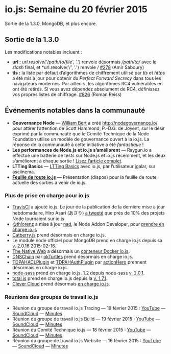 # io.js: Semaine du 20 février 2015

Sortie de la 1.3.0, MongoDB, et plus encore.

## Sortie de la 1.3.0

Les modifications notables incluent :

 - **url :** *url.resolve('/path/to/file', '.')* renvoie désormais */path/to/* avec le *slash* final, et *url.resolve('/', '.') renvoie _/_ [#278](https://github.com/iojs/io.js/pull/278) (Amir Saboury)
 - **tls :** la liste par défaut d’algorithmes de chiffrement utilisé par *tls* et *https* a été mis à jour pour obtenir du *Perfect Forward Secrecy* dans tous les navigateurs modernes.  Par ailleurs, les algorithmes RC4 vulnérables en ont été retirés.  Si vous avez dépendez absolument de RC4, définissez vos propres listes de chiffrage. [#826](https://github.com/iojs/io.js/pull/826) (Roman Reiss)

## Événements notables dans la communauté

- **Gouvernance Node** — [William Bert](https://twitter.com/williamjohnbert) a créé http://nodegovernance.io/ pour attirer l’attention de Scott Hammond, P.-D.G. de Joyent, sur le désir exprimé par la communauté que le Comité Technique de la Node Foundation utilise un modèle de gouvernance ouvert à la io.js.  La réponse de la communauté à cette initiative a été *fantastique* !
- **Les performances de Node.js et io.js s’améliorent** — Raygun.io a effectué une batterie de tests sur Node.js et io.js récemment, et les deux s’améliorent à chaque sortie !  [Lisez l’article complet](https://raygun.io/blog/2015/02/node-js-performance-node-js-vs-io-js/).
- **LTTing Basics** — [LTTing Basics](https://asciinema.org/a/16785) avec io.js, par l’utilisateur jgalar, sur asciinema.
- **[Feuille de route io.js](http://roadmap.iojs.org/)** — Présentation (diapos) pour la feuille de route actuelle des sorties à venir de io.js.

### Plus de prise en charge pour io.js

- [TravisCI](https://travis-ci.org/) a ajouté io.js.  Le jour de la publication de la dernière mise à jour hebdomadaire, Hiro Asari (あさり) [a tweeté](https://twitter.com/hiro_asari/status/566268486012633088) que près de 10% des projets Node tournaient sur io.js.
- [@thlorenz](https://github.com/thlorenz) a mise à jour [nad](https://github.com/thlorenz/nad), le Node Addon Developer, pour [prendre en charge io.js](https://twitter.com/thlorenz/status/566328088121081856)
- [Catberry.js](https://github.com/catberry/catberry) prend désormais en charge io.js.
- Le module node officiel pour MongoDB prend en charge io.js depuis sa [v. 2.0.16 2015-02-16](https://github.com/mongodb/node-mongodb-native/blob/2.0/HISTORY.md).
- [The Native Web](http://www.thenativeweb.io/) a désormais un [conteneur Docker io.js](https://registry.hub.docker.com/u/thenativeweb/iojs/).
- [DNSChain](https://github.com/okTurtles/dnschain) par [okTurtles](https://okturtles.com/) prend désormais en charge io.js.
- [TDPAHACLPlugin](https://github.com/neilstuartcraig/TDPAHACLPlugin) et [TDPAHAuthPlugin](https://github.com/neilstuartcraig/TDPAHAuthPlugin) par [actionHero](http://www.actionherojs.com/) prennent désormais en charge io.js.
- [node-sass](https://npmjs.org/package/node-sass) prend en charge io.js. 1.2 depuis node-sass [v. 2.0.1](https://github.com/sass/node-sass/issues/655).
- [total.js](https://www.totaljs.com/) prend en charge io.js depuis la [v. 1.7.1](https://github.com/totaljs/framework/releases/tag/v1.7.1).
- [Clever Cloud](https://www.clever-cloud.com/) prend désormais [en charge io.js](https://www.clever-cloud.com/blog/features/2015/01/23/introducing-io.js/).

### Réunions des groupes de travail io.js

- Réunion du groupe de travail io.js Tracing — 19 février 2015 : [YouTube](https://www.youtube.com/watch?v=wvBVjg8jkv0) — [SoundCloud](https://soundcloud.com/iojs/iojs-tracing-wg-meeting-2015-02-19) — [Minutes](https://docs.google.com/document/d/1_ApOMt03xHVkaGpTEPMDIrtkjXOzg3Hh4ZcyfhvMHx4/edit)
- Réunion du groupe de travail io.js Build — 19 février 2015 : [YouTube](https://www.youtube.com/watch?v=OKQi3pTF7fs) — [SoundCloud](https://soundcloud.com/iojs/iojs-build-wg-meeting-2015-02-19) — [Minutes](https://docs.google.com/document/d/1vRhsYBs4Hw6vRu55h5eWTwDzS1NctxdTvMMEnCbDs14/edit)
- Réunion du Comité Technique io.js — 18 février 2015 : [YouTube](https://www.youtube.com/watch?v=jeBPYLJ2_Yc) — [SoundCloud](https://soundcloud.com/iojs/iojs-tc-meeting-2015-02-18) — [Minutes](https://docs.google.com/document/d/1JnujRu6Rfnp6wvbvwCfxXnsjLySunQ_yah91pkvSFdQ/edit)
- Réunion du groupe de travail io.js Website — 16 février 2015 : [YouTube](https://www.youtube.com/watch?v=UKDKhFV61ZA) — [SoundCloud](https://soundcloud.com/iojs/iojs-website-wg-meeting-2015-02-16) — [Minutes](https://docs.google.com/document/d/1R8JmOoyr64tt-QOj27bD19ZOWg63CujW7GeaAHIIkUs/edit)
